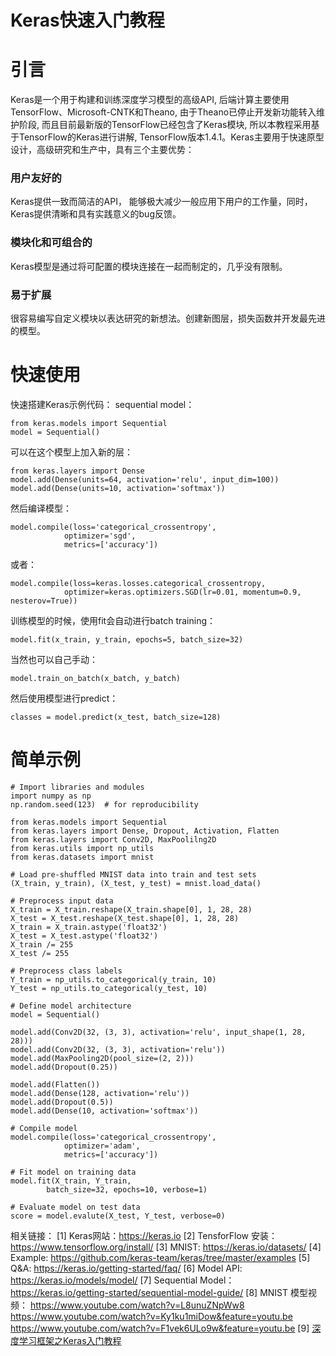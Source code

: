 # Keras快速入门教程


# 引言

Keras是一个用于构建和训练深度学习模型的高级API, 后端计算主要使用TensorFlow、Microsoft-CNTK和Theano, 由于Theano已停止开发新功能转入维护阶段, 而且目前最新版的TensorFlow已经包含了Keras模块, 所以本教程采用基于TensorFlow的Keras进行讲解, TensorFlow版本1.4.1。Keras主要用于快速原型设计，高级研究和生产中，具有三个主要优势：

### 用户友好的

Keras提供一致而简洁的API， 能够极大减少一般应用下用户的工作量，同时，Keras提供清晰和具有实践意义的bug反馈。

### 模块化和可组合的

Keras模型是通过将可配置的模块连接在一起而制定的，几乎没有限制。

### 易于扩展

很容易编写自定义模块以表达研究的新想法。创建新图层，损失函数并开发最先进的模型。

# 快速使用

快速搭建Keras示例代码：
sequential model：

```python?linenums
from keras.models import Sequential
model = Sequential()
```

可以在这个模型上加入新的层：

```python?linenums
from keras.layers import Dense
model.add(Dense(units=64, activation='relu', input_dim=100))
model.add(Dense(units=10, activation='softmax'))
```

然后编译模型：

```python?linenums
model.compile(loss='categorical_crossentropy',
            optimizer='sgd',
            metrics=['accuracy'])
```

或者：

```python?linenums
model.compile(loss=keras.losses.categorical_crossentropy,
            optimizer=keras.optimizers.SGD(lr=0.01, momentum=0.9, nesterov=True))

```

训练模型的时候，使用fit会自动进行batch training：

```python?linenums
model.fit(x_train, y_train, epochs=5, batch_size=32)
```

当然也可以自己手动：

```python?linenums
model.train_on_batch(x_batch, y_batch)
```

然后使用模型进行predict：

```python?linenums
classes = model.predict(x_test, batch_size=128)
```

# 简单示例

```python?linenums
# Import libraries and modules
import numpy as np
np.random.seed(123)  # for reproducibility

from keras.models import Sequential
from keras.layers import Dense, Dropout, Activation, Flatten
from keras.layers import Conv2D, MaxPoolilng2D
from keras.utils import np_utils
from keras.datasets import mnist

# Load pre-shuffled MNIST data into train and test sets
(X_train, y_train), (X_test, y_test) = mnist.load_data()

# Preprocess input data
X_train = X_train.reshape(X_train.shape[0], 1, 28, 28)
X_test = X_test.reshape(X_test.shape[0], 1, 28, 28)
X_train = X_train.astype('float32')
X_test = X_test.astype('float32')
X_train /= 255
X_test /= 255

# Preprocess class labels
Y_train = np_utils.to_categorical(y_train, 10)
Y_test = np_utils.to_categorical(y_test, 10)

# Define model architecture
model = Sequential()

model.add(Conv2D(32, (3, 3), activation='relu', input_shape(1, 28, 28)))
model.add(Conv2D(32, (3, 3), activation='relu'))
model.add(MaxPooling2D(pool_size=(2, 2)))
model.add(Dropout(0.25))

model.add(Flatten())
model.add(Dense(128, activation='relu'))
model.add(Dropout(0.5))
model.add(Dense(10, activation='softmax'))

# Compile model
model.compile(loss='categorical_crossentropy',
            optimizer='adam',
            metrics=['accuracy'])

# Fit model on training data
model.fit(X_train, Y_train,
        batch_size=32, epochs=10, verbose=1)

# Evaluate model on test data
score = model.evalute(X_test, Y_test, verbose=0)
```


相关链接：
[1] Keras网站：https://keras.io
[2] TensforFlow 安装：https://www.tensorflow.org/install/
[3] MNIST: https://keras.io/datasets/ 
[4] Example: https://github.com/keras-team/keras/tree/master/examples 
[5] Q&A: https://keras.io/getting-started/faq/ 
[6] Model API: https://keras.io/models/model/ 
[7] Sequential Model：https://keras.io/getting-started/sequential-model-guide/ 
[8] MNIST 模型视频： https://www.youtube.com/watch?v=L8unuZNpWw8 
https://www.youtube.com/watch?v=Ky1ku1miDow&feature=youtu.be 
https://www.youtube.com/watch?v=F1vek6ULo9w&feature=youtu.be
[9] [深度学习框架之Keras入门教程](https://blog.csdn.net/c602273091/article/details/78917069)
